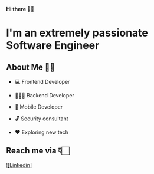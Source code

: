 **Hi there** 👋🏻

# I'm an extremely passionate Software Engineer

## About Me 🙌🏻

* 💻 Frontend Developer 

* 👨🏻‍💻 Backend Developer

* 📱 Mobile Developer

* 🔓 Security consultant

* ♥️ Exploring new tech



## Reach me via 👇🏻

[![Linkedin] ](https://www.linkedin.com/in/jdanvz//)
